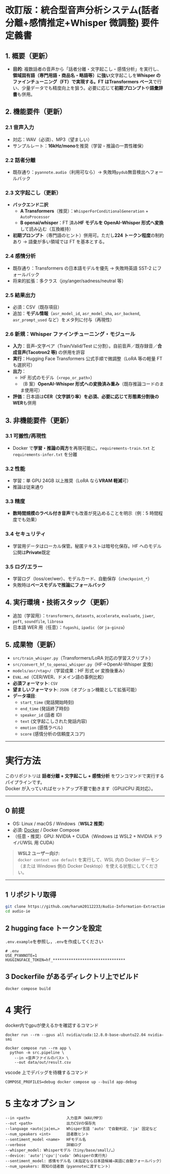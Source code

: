 # 改訂版：統合型音声分析システム(話者分離+感情推定+Whisper 微調整) 要件定義書

## 1. 概要（更新）

- **目的**: 複数話者の音声から「話者分離・文字起こし・感情分析」を実行し、**領域固有語（専門用語・商品名・略語等）に強い**文字起こしを**Whisper のファインチューニング（FT）**で実現する。FT は**Transformers ベース**で行い、少量データでも精度向上を狙う。必要に応じて**初期プロンプト**や**語彙辞書**も併用。

## 2. 機能要件（更新）

### 2.1 音声入力

- 対応：WAV（必須）、MP3（望ましい）
- サンプルレート：**16kHz/mono**を推奨（学習・推論の一貫性確保）

### 2.2 話者分離

- 既存通り：`pyannote.audio`（利用可なら）→ 失敗時`pydub`無音検出へフォールバック

### 2.3 文字起こし（更新）

- **バックエンド二択**
  - **A Transformers**（推奨）：`WhisperForConditionalGeneration` + `AutoProcessor`
  - **B openai/whisper**：FT 済み**HF モデルを OpenAI-Whisper 形式へ変換**して読み込む（互換維持）
- **初期プロンプト**（専門語のヒント）併用可。ただし**224 トークン程度**の制約あり → 語彙が多い領域では FT を基本とする。

### 2.4 感情分析

- 既存通り：Transformers の日本語モデルを優先 → 失敗時英語 SST-2 にフォールバック
- 将来的拡張：多クラス（joy/anger/sadness/neutral 等）

### 2.5 結果出力

- 必須：CSV（既存項目）
- 追加：**モデル情報**（`asr_model_id`, `asr_model_sha`, `asr_backend`, `asr_prompt_used` など）をメタ列に付与（再現性）

### 2.6 新規：Whisper ファインチューニング・モジュール

- **入力**：音声–文字ペア（Train/Valid/Test に分割）。自前音声／既存録音／**合成音声(Tacotron2 等)** の併用を許容
- **実行**：Hugging Face Transformers 公式手順で微調整（LoRA 等の軽量 FT も選択可）
- **出力**：
  - HF 形式のモデル（`<repo_or_path>`）
  - （B 案）**OpenAI-Whisper 形式への変換済み重み**（既存推論コードのまま使用可）
- **評価**：日本語は**CER（文字誤り率）**を必須、必要に応じて**形態素分割後の WER**も併用

## 3. 非機能要件（更新）

### 3.1 可搬性/再現性

- Docker で**学習・推論の両方**を再現可能に。`requirements-train.txt` と `requirements-infer.txt` を分離

### 3.2 性能

- 学習：単 GPU 24GB 以上推奨（LoRA なら**VRAM 軽減**可）
- 推論は従来通り

### 3.3 精度

- **数時間規模のラベル付き音声**でも改善が見込めることを明示（例：5 時間程度でも効果）

### 3.4 セキュリティ

- 学習用データはローカル保管。秘匿テキストは暗号化保存。HF へのモデル公開は**Private**既定

### 3.5 ログ/エラー

- 学習ログ（loss/cer/wer）、モデルカード、自動保存（`checkpoint_*`）
- 失敗時は**ベースモデルで推論にフォールバック**

## 4. 実行環境・技術スタック（更新）

- 追加（学習用）：`transformers`, `datasets`, `accelerate`, `evaluate`, `jiwer`, `peft`, `soundfile`, `librosa`
- 日本語 WER 用（任意）：`fugashi`, `ipadic`（or `ja-ginza`）

## 5. 成果物（更新）

- `src/train_whisper.py`（Transformers/LoRA 対応の学習スクリプト）
- `src/convert_hf_to_openai_whisper.py`（HF→OpenAI-Whisper 変換）
- `models/asr/<tag>/`（学習成果：HF 形式 or 変換後重み）
- `EVAL.md`（CER/WER、ドメイン語の事例比較）
- **必須フォーマット**: `CSV`
- **望ましいフォーマット**: `JSON`（オプション機能として拡張可能）
- **データ項目**:
  - `start_time` (発話開始時刻)
  - `end_time` (発話終了時刻)
  - `speaker_id` (話者 ID)
  - `text` (文字起こしされた発話内容)
  - `emotion` (感情ラベル)
  - `score` (感情分析の信頼度スコア)

---

# 実行方法

このリポジトリは **話者分離 + 文字起こし + 感情分析** をワンコマンドで実行するパイプラインです。  
Docker が入っていればセットアップ不要で動きます（GPU/CPU 両対応）。

---

## 0 前提

- OS: Linux / macOS / Windows（**WSL2 推奨**）
- 必須: [Docker](https://docs.docker.com/get-docker/) / Docker Compose
- （任意・推奨）GPU: NVIDIA + CUDA（Windows は WSL2 + NVIDIA ドライバ/WSL 用 CUDA）

> **WSL2 ユーザー向け:**  
> `docker context use default` を実行して、WSL 内の Docker デーモン（または Windows 側の Docker Desktop）を使える状態にしてください。

---

## 1 リポジトリ取得

```bash
git clone https://github.com/harum20112233/Audio-Information-Extraction audio-ie
cd audio-ie
```

## 2 hugging face トークンを設定

`.env.example`を参照し，`.env`を作成してください

```
# .env
USE_PYANNOTE=1
HUGGINGFACE_TOKEN=hf_********************************

```

## 3 Dockerfile があるディレクトリ上でビルド

```
docker compose build
```

# 4 実行

docker内でgpuが使えるかを確認するコマンド
```
docker run --rm --gpus all nvidia/cuda:12.8.0-base-ubuntu22.04 nvidia-smi
```

```
docker compose run --rm app \
  python -m src.pipeline \
    --in <音声ファイルのパス> \
    --out data/out/result.csv
```

vscode 上でデバッグを待機するコマンド

```
COMPOSE_PROFILES=debug docker compose up --build app-debug
```

# 5 主なオプション

```
--in <path>                入力音声（WAV/MP3）
--out <path>               出力CSVの保存先
--language <auto|ja|en…>   Whisper言語 'auto' で自動判定、'ja' 固定など
--num_speakers <int>       話者数ヒント
--sentiment_model <name>   HFモデル名
--verbose                  詳細ログ
--whisper_model: Whisperモデル（tiny/base/small/…）
--device: 'auto'|'cpu'|'cuda'（Whisperの実行先）
--sentiment_model: 感情モデル名（未指定なら日本語候補→英語に自動フォールバック）
--num_speakers: 既知の話者数（pyannoteに渡すヒント）
```
